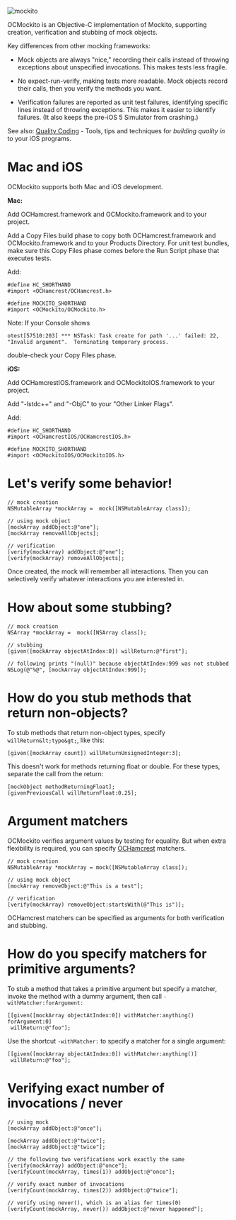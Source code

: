 ![mockito](http://docs.mockito.googlecode.com/hg/latest/org/mockito/logo.jpg)

OCMockito is an Objective-C implementation of Mockito, supporting creation,
verification and stubbing of mock objects.

Key differences from other mocking frameworks:

* Mock objects are always "nice," recording their calls instead of throwing
  exceptions about unspecified invocations. This makes tests less fragile.

* No expect-run-verify, making tests more readable. Mock objects record their
  calls, then you verify the methods you want.

* Verification failures are reported as unit test failures, identifying specific
  lines instead of throwing exceptions. This makes it easier to identify
  failures. (It also keeps the pre-iOS 5 Simulator from crashing.)

See also: [Quality Coding](http://jonreid.blogs.com/qualitycoding/) - Tools,
tips and techniques for _building quality in_ to your iOS programs.


Mac and iOS
===========

OCMockito supports both Mac and iOS development.

__Mac:__

Add OCHamcrest.framework and OCMockito.framework and to your project.

Add a Copy Files build phase to copy both OCHamcrest.framework and
OCMockito.framework and to your Products Directory. For unit test bundles, make
sure this Copy Files phase comes before the Run Script phase that executes
tests.

Add:

    #define HC_SHORTHAND
    #import <OCHamcrest/OCHamcrest.h>

    #define MOCKITO_SHORTHAND
    #import <OCMockito/OCMockito.h>

Note: If your Console shows

    otest[57510:203] *** NSTask: Task create for path '...' failed: 22, "Invalid argument".  Terminating temporary process.

double-check your Copy Files phase.

__iOS:__

Add OCHamcrestIOS.framework and OCMockitoIOS.framework to your project.

Add "-lstdc++" and "-ObjC" to your "Other Linker Flags".

Add:

    #define HC_SHORTHAND
    #import <OCHamcrestIOS/OCHamcrestIOS.h>

    #define MOCKITO_SHORTHAND
    #import <OCMockitoIOS/OCMockitoIOS.h>


Let's verify some behavior!
===========================

    // mock creation
    NSMutableArray *mockArray =  mock([NSMutableArray class]);

    // using mock object
    [mockArray addObject:@"one"];
    [mockArray removeAllObjects];

    // verification
    [verify(mockArray) addObject:@"one"];
    [verify(mockArray) removeAllObjects];

Once created, the mock will remember all interactions. Then you can selectively
verify whatever interactions you are interested in.


How about some stubbing?
========================

    // mock creation
    NSArray *mockArray =  mock([NSArray class]);

    // stubbing
    [given([mockArray objectAtIndex:0]) willReturn:@"first"];

    // following prints "(null)" because objectAtIndex:999 was not stubbed
    NSLog(@"%@", [mockArray objectAtIndex:999]);


How do you stub methods that return non-objects?
================================================

To stub methods that return non-object types, specify ``willReturn&lt;type&gt;``,
like this:

    [given([mockArray count]) willReturnUnsignedInteger:3];

This doesn't work for methods returning float or double. For these types,
separate the call from the return:

    [mockObject methodReturningFloat];
    [givenPreviousCall willReturnFloat:0.25];


Argument matchers
=================

OCMockito verifies argument values by testing for equality. But when extra
flexibility is required, you can specify
 [OCHamcrest](https://github.com/jonreid/OCHamcrest) matchers.

    // mock creation
    NSMutableArray *mockArray = mock([NSMutableArray class]);

    // using mock object
    [mockArray removeObject:@"This is a test"];

    // verification
    [verify(mockArray) removeObject:startsWith(@"This is")];

OCHamcrest matchers can be specified as arguments for both verification and
stubbing.


How do you specify matchers for primitive arguments?
====================================================

To stub a method that takes a primitive argument but specify a matcher, invoke
the method with a dummy argument, then call ``-withMatcher:forArgument:``

    [[given([mockArray objectAtIndex:0]) withMatcher:anything() forArgument:0]
     willReturn:@"foo"];

Use the shortcut ``-withMatcher:`` to specify a matcher for a single argument:

    [[given([mockArray objectAtIndex:0]) withMatcher:anything()]
     willReturn:@"foo"];


Verifying exact number of invocations / never
=============================================

    // using mock
    [mockArray addObject:@"once"];

    [mockArray addObject:@"twice"];
    [mockArray addObject:@"twice"];

    // the following two verifications work exactly the same
    [verify(mockArray) addObject:@"once"];
    [verifyCount(mockArray, times(1)) addObject:@"once"];

    // verify exact number of invocations
    [verifyCount(mockArray, times(2)) addObject:@"twice"];

    // verify using never(), which is an alias for times(0)
    [verifyCount(mockArray, never()) addObject:@"never happened"];
